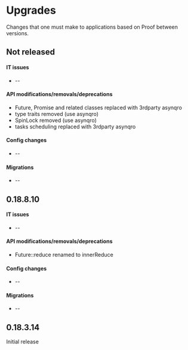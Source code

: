 Upgrades
========
Changes that one must make to applications based on Proof between versions.

## Not released
#### IT issues
 * --

#### API modifications/removals/deprecations
 * Future, Promise and related classes replaced with 3rdparty asynqro
 * type traits removed (use asynqro)
 * SpinLock removed (use asynqro)
 * tasks scheduling replaced with 3rdparty asynqro

#### Config changes
 * --

#### Migrations
 * --

## 0.18.8.10
#### IT issues
 * --

#### API modifications/removals/deprecations
 * Future::reduce renamed to innerReduce

#### Config changes
 * --

#### Migrations
 * --

## 0.18.3.14
Initial release

